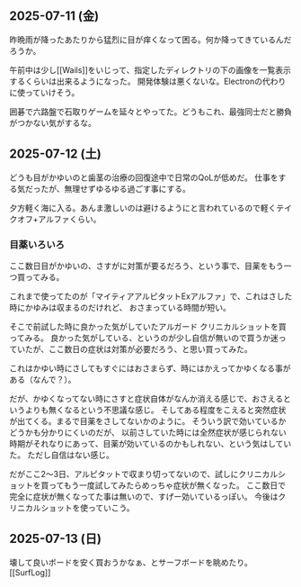 ## 2025-07-11 (金)

昨晩雨が降ったあたりから猛烈に目が痒くなって困る。何か降ってきているんだろうか。

午前中は少し[[Wails]]をいじって、指定したディレクトリの下の画像を一覧表示するくらいは出来るようになった。
開発体験は悪くないな。Electronの代わりに使っていけそう。

囲碁で六路盤で石取りゲームを延々とやってた。どうもこれ、最強同士だと勝負がつかない気がするな。

## 2025-07-12 (土)

どうも目がかゆいのと歯茎の治療の回復途中で日常のQoLが低めだ。
仕事をする気だったが、無理せずゆるゆる過ごす事にする。

夕方軽く海に入る。あんま激しいのは避けるようにと言われているので軽くテイクオフ+アルファくらい。

### 目薬いろいろ

ここ数日目がかゆいの、さすがに対策が要るだろう、という事で、目薬をもう一つ買ってみる。

これまで使ってたのが「マイティアアルピタットExアルファ」で、これはさした時にかゆみは収まるのだけれど、
おさまっている時間が短い。

そこで前試した時に良かった気がしていたアルガード クリニカルショットを買ってみる。
良かった気がしている、というのが少し自信が無いので買うか迷っていたが、ここ数日の症状は対策が必要だろう、と思い買ってみた。

これはかゆい時にさしてもすぐにはおさまらず、時にはかえってかゆくなる事がある（なんで？）。

だが、かゆくなってない時にさすと症状自体がなんか消える感じで、おさえるというよりも無くなるという不思議な感じ。
そしてある程度をこえると突然症状が出てくる。まるで目薬をさしてないかのように。
そういう訳で効いているかどうかも分かりにくいのだが、
以前さしていた時には全然症状が感じられない時期がそれなりにあって、目薬が効いているのかもしれない、という気はしていた。
ただし自信はない感じ。

だがここ2〜3日、アルピタットで収まり切ってないので、試しにクリニカルショットを買ってもう一度試してみたらめっちゃ症状が無くなった。
ここ数日で完全に症状が無くなってた事は無いので、すげー効いているっぽい。
今後はクリニカルショットを使っていこう。

## 2025-07-13 (日)

壊して良いボードを安く買おうかなぁ、とサーフボードを眺めたり。[[SurfLog]]